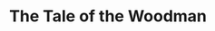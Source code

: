 ---
layout: tracks
title: The Tale of the Woodman
components: ['tabs']
short_name: the-tale-of-the-woodman

song_name: The Tale of the Woodman
song_description: This horrible legend will echo for all time through the woods around Camp Woodman.

spotify_id: 3kTzpwkUjZZPgfN5ie0zqL

lyrics: |-
    #### Intro
    Submitted for the approval of The Very Bad Society,
    we call this dreadful story the Tale of the Woodman!

    #### Verse 1
    Long ago, Camp Woodman was a peaceful summer haven
    for the children, but one counselor saw visions in his head.
    The counselor sold his soul to win the annual Camp Woodman Days;
    a fateful sack race later and the children all were dead.

    #### Chorus
    Go, go Woodman, go!
    Was it worth it to win the first prize?
    Run, run children, run!
    It’s the Horrible Legend of Woodman!

    #### Verse 2
    The counselor’s soul was banished to the waters of Lake Woodman
    and his dead and rotting body was entombed beneath the waves.
    But with his evil, dying breath, he swore that he’d return one day,
    and now waits for the day when he will rise up from the grave!

    #### Chorus
    Go, go Woodman, go!
    It is time for the Woodman to rise!
    Run, run children, run!
    It’s the Soggy Old Legend of Woodman!

    #### Bridge
    Woodman was erected by some kids around a campfire,
    singing hymns, reciting chants to give the Woodman breath.
    Foolish children, who art thee to raise the mighty Woodman?
    Don’t you fear the splintered curses of the Evil Wooden Death?

    #### Verse 3
    Woodman was descended from the Antichrist Beelzebub
    to punish all the campers who would wander off alone.
    But Little Boris found the ancient Tome, Arbor Daemonium
    and said the Blessed Chant that burned the wooden man to bone!

    #### Chorus
    Go, go Woodman, go!
    You have summoned your wooden demise!
    Run, run children, run!
    It’s the Abomination, He is Woodman!

    Go, Little Boris, go!
    In fire, the Woodman, he dies!
    Run, run children, run!
    It’s the Horrible Legend of Woodman!

song_credits: |-
    Produced by <a href="https://cloverleaf.audio" target="_blank">Cloverleaf Audio-Visual</a>, Saint Paul MN
    Recording & Mix Engineer: Matt Ebso
    Mastering Engineer: Greg Reierson
---